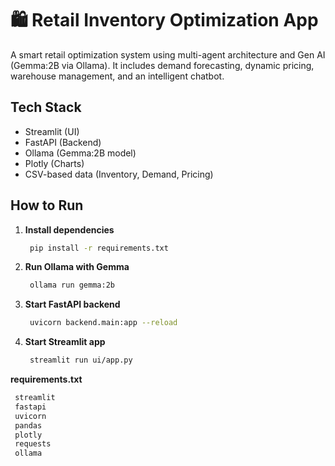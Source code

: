 # 🛍️ Retail Inventory Optimization App

A smart retail optimization system using multi-agent architecture and Gen AI (Gemma:2B via Ollama). It includes demand forecasting, dynamic pricing, warehouse management, and an intelligent chatbot.

## Tech Stack
- Streamlit (UI)
- FastAPI (Backend)
- Ollama (Gemma:2B model)
- Plotly (Charts)
- CSV-based data (Inventory, Demand, Pricing)

## How to Run

1. **Install dependencies**
   ```bash
    pip install -r requirements.txt

2. **Run Ollama with Gemma**
   ```bash
    ollama run gemma:2b

3. **Start FastAPI backend**
   ```bash
    uvicorn backend.main:app --reload

4. **Start Streamlit app**
   ```bash
    streamlit run ui/app.py

 **requirements.txt**
   ```bash
    streamlit
    fastapi
    uvicorn
    pandas
    plotly
    requests
    ollama



